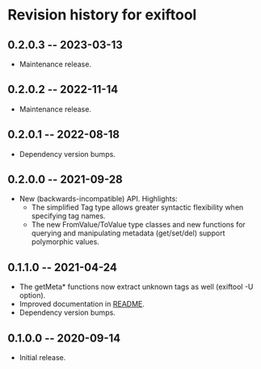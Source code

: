 # Revision history for exiftool

## 0.2.0.3 -- 2023-03-13

* Maintenance release.

## 0.2.0.2 -- 2022-11-14

* Maintenance release.

## 0.2.0.1 -- 2022-08-18

* Dependency version bumps.

## 0.2.0.0 -- 2021-09-28

* New (backwards-incompatible) API. Highlights:
  * The simplified Tag type allows greater syntactic flexibility when specifying
    tag names.
  * The new FromValue/ToValue type classes and new functions for querying and
    manipulating metadata (get/set/del) support polymorphic values.

## 0.1.1.0 -- 2021-04-24

* The getMeta* functions now extract unknown tags as well (exiftool -U option).
* Improved documentation in [README](README.md).
* Dependency version bumps.

## 0.1.0.0 -- 2020-09-14

* Initial release.
